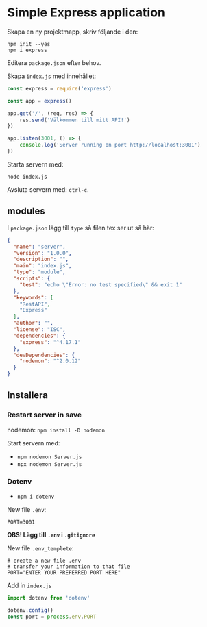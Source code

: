 # Simple Express application

Skapa en ny projektmapp, skriv följande i den:

```shell
npm init --yes
npm i express
```

Editera `package.json` efter behov.

Skapa `index.js` med innehållet:

```javascript
const express = require('express')

const app = express()

app.get('/', (req, res) => {
    res.send('Välkommen till mitt API!')
})

app.listen(3001, () => {
    console.log('Server running on port http://localhost:3001')
})
```

Starta servern med:

```shell
node index.js
```

Avsluta servern med: `ctrl-c`.

## modules

I `package.json` lägg till `type` så filen tex ser ut så här:

```json
{
  "name": "server",
  "version": "1.0.0",
  "description": "",
  "main": "index.js",
  "type": "module",
  "scripts": {
    "test": "echo \"Error: no test specified\" && exit 1"
  },
  "keywords": [
    "RestAPI",
    "Express"
  ],
  "author": "",
  "license": "ISC",
  "dependencies": {
    "express": "^4.17.1"
  },
  "devDependencies": {
    "nodemon": "^2.0.12"
  }
}

```

## Installera

### Restart server in save

nodemon: `npm install -D nodemon`

Start servern med:

- `npm nodemon Server.js`
- `npx nodemon Server.js`

### Dotenv

- `npm i dotenv`

New file `.env`:

```dotenv
PORT=3001
```

**OBS! Lägg till `.env` i `.gitignore`**

New file `.env_templete`:

```dotenv
# create a new file .env
# transfer your information to that file
PORT="ENTER YOUR PREFERRED PORT HERE"
```

Add in `index.js`

```javascript
import dotenv from 'dotenv'

dotenv.config()
const port = process.env.PORT
```
